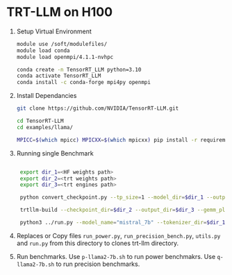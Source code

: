 # TRT-LLM on H100

1. Setup Virtual Environment 

    ```bash
    module use /soft/modulefiles/
    module load conda
    module load openmpi/4.1.1-nvhpc

    conda create -n TensorRT_LLM python=3.10
    conda activate TensorRT_LLM
    conda install -c conda-forge mpi4py openmpi

    ```

2. Install Dependancies
    ```bash
    git clone https://github.com/NVIDIA/TensorRT-LLM.git

    cd TensorRT-LLM
    cd examples/llama/

    MPICC=$(which mpicc) MPICXX=$(which mpicxx) pip install -r requirements.txt
    ```

3. Running single Benchmark
   ```bash

    export dir_1=<HF weights path>
    export dir_2=<trt weights path>
    export dir_3=<trt engines path>

    python convert_checkpoint.py --tp_size=1 --model_dir=$dir_1 --output_dir=$dir_2 --dtype=float16

    trtllm-build --checkpoint_dir=$dir_2 --output_dir=$dir_3 --gemm_plugin=float16 --max_batch_size=1 --max_input_len=128 --max_output_len=128

    python3 ../run.py --model_name="mistral_7b" --tokenizer_dir=$dir_1 --engine_dir=$dir_3 --max_output_len=128 --max_input_length=$input_output_length --run_profiling --batch_size=1 
   ```

4. Replaces or Copy files `run_power.py`, `run_precision_bench.py`, `utils.py` and `run.py` from this directory to clones trt-llm directory. 

5. Run benchmarks. 
Use `p-llama2-7b.sh` to run power benchmakrs. 
Use `q-llama2-7b.sh` to run precision benchmarks. 












